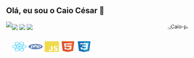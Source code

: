 ### <h2>Olá, eu sou o Caio César 👋</h2>

<div align="center">
  <a href="https://github.com/CaioCesarP">
  <img align="left" height="140em" src="https://github-readme-stats.vercel.app/api?username=CaioCesarP&show_icons=true&theme=tokyonight&include_all_commits=true&count_private=true"/>
</div>
  
<div >
  <img align="right" alt="Caio-pic" height="120" style="border-radius:100px;" src="https://cdn.discordapp.com/attachments/524055688540848128/901635038041477151/media.io_sRfmmZmX.gif">
</div>    
  
### <div> 
  <a href="https://www.instagram.com/_caio.cp_/" target="_blank"><img align="center" src="https://img.shields.io/badge/Instagram-E4405F?style=for-the-badge&logo=instagram&logoColor=white" target="_blank"></a>
  <a href = "mail:caiocesarworks@gmail.com"><img align="center" src="https://img.shields.io/badge/-Gmail-%23333?style=for-the-badge&logo=gmail&logoColor=white" target="_blank"></a>
  <a href="https://www.linkedin.com/in/profile-caio-césar-link/" target="_blank"><img align="center" src="https://img.shields.io/badge/-LinkedIn-%230077B5?style=for-the-badge&logo=linkedin&logoColor=white" target="_blank"></a>
</div>


<div style="display: inline_block"><br>
  <img align="center" alt="Caio-React" height="30" width="40" src="https://raw.githubusercontent.com/devicons/devicon/master/icons/react/react-original.svg">
  <img align="center" alt="Caio-php" height="30" width="40" src="https://raw.githubusercontent.com/devicons/devicon/master/icons/php/php-plain.svg">
  <img align="center" alt="Caio-Js" height="30" width="40" src="https://raw.githubusercontent.com/devicons/devicon/master/icons/javascript/javascript-plain.svg">
  <img align="center" alt="Caio-HTML" height="30" width="40" src="https://raw.githubusercontent.com/devicons/devicon/master/icons/html5/html5-original.svg">
  <img align="center" alt="Caio-CSS" height="30" width="40" src="https://raw.githubusercontent.com/devicons/devicon/master/icons/css3/css3-original.svg">
 
</div>
